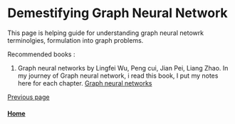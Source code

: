 # Demestifying Graph Neural Network

This page is helping guide for understanding graph neural netowrk terminolgies, formulation into graph problems.


Recommended books : 

1. Graph neural networks by Lingfei Wu, Peng cui, Jian Pei, Liang Zhao. 
       In my journey of Graph neural network, i read this book, I put my notes here for each chapter. [Graph neural networks](./GNN/books/graph-neural-network/Graph-neural-networks-by-Lingfei-Wu.md) 


[Previous page](./README.md)

#### [Home](./README.md) 
